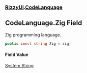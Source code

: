 ### [RizzyUI](RizzyUI 'RizzyUI').[CodeLanguage](RizzyUI.CodeLanguage 'RizzyUI.CodeLanguage')

## CodeLanguage.Zig Field

Zig programming language.

```csharp
public const string Zig = zig;
```

#### Field Value
[System.String](https://docs.microsoft.com/en-us/dotnet/api/System.String 'System.String')